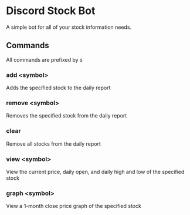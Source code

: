 # Discord Stock Bot
A simple bot for all of your stock information needs.

## Commands

All commands are prefixed by `$`

### add \<symbol\>
Adds the specified stock to the daily report

### remove \<symbol\>
Removes the specified stock from the daily report

### clear
Remove all stocks from the daily report

### view \<symbol\>
View the current price, daily open, and daily high and low of the specified stock

### graph \<symbol\>
View a 1-month close price graph of the specified stock

